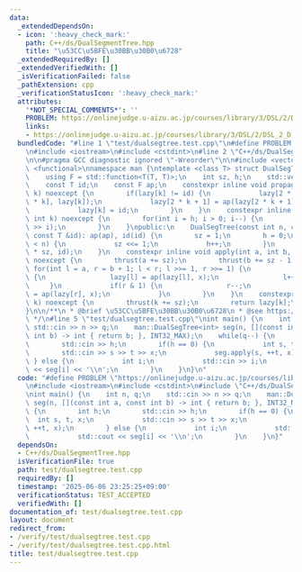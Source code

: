 ```yaml
---
data:
  _extendedDependsOn:
  - icon: ':heavy_check_mark:'
    path: C++/ds/DualSegmentTree.hpp
    title: "\u53CC\u5BFE\u30BB\u30B0\u6728"
  _extendedRequiredBy: []
  _extendedVerifiedWith: []
  _isVerificationFailed: false
  _pathExtension: cpp
  _verificationStatusIcon: ':heavy_check_mark:'
  attributes:
    '*NOT_SPECIAL_COMMENTS*': ''
    PROBLEM: https://onlinejudge.u-aizu.ac.jp/courses/library/3/DSL/2/DSL_2_D
    links:
    - https://onlinejudge.u-aizu.ac.jp/courses/library/3/DSL/2/DSL_2_D
  bundledCode: "#line 1 \"test/dualsegtree.test.cpp\"\n#define PROBLEM \"https://onlinejudge.u-aizu.ac.jp/courses/library/3/DSL/2/DSL_2_D\"\
    \n#include <iostream>\n#include <cstdint>\n#line 2 \"C++/ds/DualSegmentTree.hpp\"\
    \n\n#pragma GCC diagnostic ignored \"-Wreorder\"\n\n#include <vector>\n#include\
    \ <functional>\nnamespace man {\ntemplate <class T> struct DualSegTree {\nprivate:\n\
    \    using F = std::function<T(T, T)>;\n    int sz, h;\n    std::vector<T> lazy;\n\
    \    const T id;\n    const F ap;\n    constexpr inline void propagate(const int\
    \ k) noexcept {\n        if(lazy[k] != id) {\n            lazy[2 * k] = ap(lazy[2\
    \ * k], lazy[k]);\n            lazy[2 * k + 1] = ap(lazy[2 * k + 1], lazy[k]);\n\
    \            lazy[k] = id;\n        }\n    }\n    constexpr inline void thrust(const\
    \ int k) noexcept {\n        for(int i = h; i > 0; i--) {\n            propagate(k\
    \ >> i);\n        }\n    }\npublic:\n    DualSegTree(const int n, const F &ap,\
    \ const T &id): ap(ap), id(id) {\n        sz = 1;\n        h = 0;\n        while(sz\
    \ < n) {\n            sz <<= 1;\n            h++;\n        }\n        lazy.assign(2\
    \ * sz, id);\n    }\n    constexpr inline void apply(int a, int b, const T &x)\
    \ noexcept {\n        thrust(a += sz);\n        thrust(b += sz - 1);\n       \
    \ for(int l = a, r = b + 1; l < r; l >>= 1, r >>= 1) {\n            if(l & 1)\
    \ {\n                lazy[l] = ap(lazy[l], x);\n                l++;\n       \
    \     }\n            if(r & 1) {\n                r--;\n                lazy[r]\
    \ = ap(lazy[r], x);\n            }\n        }\n    }\n    constexpr inline T operator[](int\
    \ k) noexcept {\n        thrust(k += sz);\n        return lazy[k];\n    }\n};\n\
    }\n\n/**\n * @brief \u53CC\u5BFE\u30BB\u30B0\u6728\n * @see https://ei1333.github.io/library/structure/segment-tree/dual-segment-tree.hpp\n\
    \ */\n#line 5 \"test/dualsegtree.test.cpp\"\nint main() {\n    int n, q;\n   \
    \ std::cin >> n >> q;\n    man::DualSegTree<int> seg(n, [](const int a, const\
    \ int b) -> int { return b; }, INT32_MAX);\n    while(q--) {\n        int h;\n\
    \        std::cin >> h;\n        if(h == 0) {\n            int s, t, x;\n    \
    \        std::cin >> s >> t >> x;\n            seg.apply(s, ++t, x);\n       \
    \ } else {\n            int i;\n            std::cin >> i;\n            std::cout\
    \ << seg[i] << '\\n';\n        }\n    }\n}\n"
  code: "#define PROBLEM \"https://onlinejudge.u-aizu.ac.jp/courses/library/3/DSL/2/DSL_2_D\"\
    \n#include <iostream>\n#include <cstdint>\n#include \"C++/ds/DualSegmentTree.hpp\"\
    \nint main() {\n    int n, q;\n    std::cin >> n >> q;\n    man::DualSegTree<int>\
    \ seg(n, [](const int a, const int b) -> int { return b; }, INT32_MAX);\n    while(q--)\
    \ {\n        int h;\n        std::cin >> h;\n        if(h == 0) {\n          \
    \  int s, t, x;\n            std::cin >> s >> t >> x;\n            seg.apply(s,\
    \ ++t, x);\n        } else {\n            int i;\n            std::cin >> i;\n\
    \            std::cout << seg[i] << '\\n';\n        }\n    }\n}"
  dependsOn:
  - C++/ds/DualSegmentTree.hpp
  isVerificationFile: true
  path: test/dualsegtree.test.cpp
  requiredBy: []
  timestamp: '2025-06-06 23:25:25+09:00'
  verificationStatus: TEST_ACCEPTED
  verifiedWith: []
documentation_of: test/dualsegtree.test.cpp
layout: document
redirect_from:
- /verify/test/dualsegtree.test.cpp
- /verify/test/dualsegtree.test.cpp.html
title: test/dualsegtree.test.cpp
---
```

